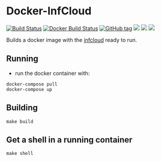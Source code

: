 # Docker-InfCloud

[![Build Status](https://travis-ci.org/Cyconet/docker-infcloud.svg?branch=development)](https://travis-ci.org/Cyconet/docker-infcloud)
[![Docker Build Status](https://img.shields.io/docker/build/waja/infcloud.svg)](https://hub.docker.com/r/waja/docker-radicale/)
[![GitHub tag](https://img.shields.io/github/tag/waja/infcloud.svg)](https://github.com/waja/docker-radicale/tags)
[![](https://img.shields.io/docker/pulls/waja/infcloud.svg)](https://hub.docker.com/r/waja/docker-radicale/)
[![](https://img.shields.io/docker/stars/waja/infcloud.svg)](https://hub.docker.com/r/waja/docker-radicale/)
[![](https://img.shields.io/docker/automated/waja/infcloud.svg)](https://hub.docker.com/r/waja/docker-radicale/)

Builds a docker image with the [infcloud](https://www.inf-it.com/open-source/clients/infcloud/) ready to run.

Running
-------

- run the docker container with:

```
docker-compose pull
docker-compose up
```

Building
--------

```
make build
```

Get a shell in a running container
----------------------------------

```
make shell
```
